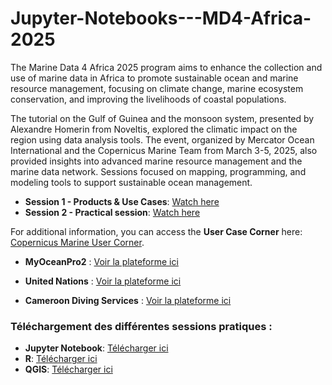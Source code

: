 # Jupyter-Notebooks---MD4-Africa-2025

The Marine Data 4 Africa 2025 program aims to enhance the collection and use of marine data in Africa to promote sustainable ocean and marine resource management, focusing on climate change, marine ecosystem conservation, and improving the livelihoods of coastal populations.

The tutorial on the Gulf of Guinea and the monsoon system, presented by Alexandre Homerin from Noveltis, explored the climatic impact on the region using data analysis tools. The event, organized by Mercator Ocean International and the Copernicus Marine Team from March 3-5, 2025, also provided insights into advanced marine resource management and the marine data network. Sessions focused on mapping, programming, and modeling tools to support sustainable ocean management. 

- **Session 1 - Products & Use Cases**: [Watch here](https://www.youtube.com/watch?v=ybfY341Ln3Q&t=1s)
- **Session 2 - Practical session**: [Watch here](https://www.youtube.com/watch?v=lADV3ScCn44)

For additional information, you can access the **User Case Corner** here: [Copernicus Marine User Corner](https://marine.copernicus.eu/user-corner).

- **MyOceanPro2** : [Voir la plateforme ici](https://data.marine.copernicus.eu/viewer?view=viewer&crs=epsg%3A4326&t=1742299200000&z=-0.4940253794193268&center=0%2C0.4335495717870429&zoom=9.55&layers=H4sIAEdb4mcAA03OUQuCMBQF4P9yny2vwwh8DlIwkxAiIi7TDRvMTWZlFv33Zk89fpxz4JzfoPkkXSYggWNWbGib76lMT5THVBwqwogRYhw2newGsvWwGJUR1GpL.XUi426kY8JlxFZCtlRWUUoMGcN1OBchgFdmhHxCggE8uL7LnTJ.4D5hXo3V1nW8.x1xXJnajn6sZpJG_Fy_mJ4OoKsAAAA-&basemap=dark)
- **United Nations** : [Voir la plateforme ici](https://sdgs.un.org/)

- **Cameroon Diving Services** : [Voir la plateforme ici](https://www.cameroondivingservices.com/fr/accueil/)


### Téléchargement des différentes sessions pratiques :

- **Jupyter Notebook**: [Télécharger ici](https://atlas.mercator-ocean.fr/s/QNzpKj7Xe4mijDw)
- **R**: [Télécharger ici](https://atlas.mercator-ocean.fr/s/YyyYzbYfjo8aHwD)
- **QGIS**: [Télécharger ici](https://atlas.mercator-ocean.fr/s/WjpYsQHN4ZeiDae)
